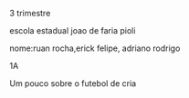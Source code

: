 3 trimestre 


escola estadual joao de faria pioli

<p>nome:ruan rocha,erick felipe, adriano rodrigo

 1A

 Um pouco sobre o futebol de cria 
